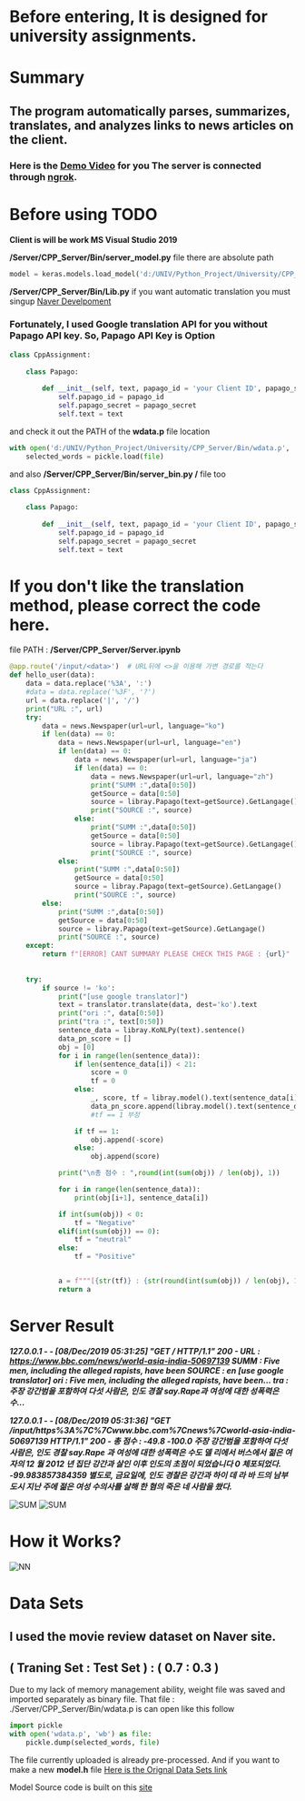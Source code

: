 # **Before entering, It is designed for university assignments.**

# Summary

## The program automatically parses, summarizes, translates, and analyzes links to news articles on the client.
### Here is the [Demo Video](https://www.youtube.com/watch?v=oADv6G2cCwk) for you The server is connected through [ngrok](https://ngrok.com/).

# Before using TODO

**Client is will be work MS Visual Studio 2019**


**/Server/CPP_Server/Bin/server_model.py** file there are absolute path

```python
model = keras.models.load_model('d:/UNIV/Python_Project/University/CPP_Server/Bin/model.h5')
```

**/Server/CPP_Server/Bin/Lib.py** if you want automatic translation you must singup [Naver Develpoment](https://developers.naver.com/main/) 

### **Fortunately, I used Google translation API for you without Papago API key.** So, Papago API Key is Option

```python
class CppAssignment:
    
    class Papago:
        
        def __init__(self, text, papago_id = 'your Client ID', papago_secret = 'your Client Secret'):
            self.papago_id = papago_id
            self.papago_secret = papago_secret
            self.text = text
```

and check it out the PATH of the **wdata.p** file location

```python
with open('d:/UNIV/Python_Project/University/CPP_Server/Bin/wdata.p', 'rb') as file:
    selected_words = pickle.load(file)
```

and also **/Server/CPP_Server/Bin/server_bin.py /** file too

```python
class CppAssignment:
    
    class Papago:
        
        def __init__(self, text, papago_id = 'your Client ID', papago_secret = 'your Client Secret'):
            self.papago_id = papago_id
            self.papago_secret = papago_secret
            self.text = text
```

# If you don't like the translation method, please correct the code here.

file PATH : **/Server/CPP_Server/Server.ipynb**

```python
@app.route('/input/<data>')  # URL뒤에 <>을 이용해 가변 경로를 적는다
def hello_user(data):
    data = data.replace('%3A', ':')
    #data = data.replace('%3F', '?')
    url = data.replace('|', '/')
    print("URL :", url)
    try:
        data = news.Newspaper(url=url, language="ko")
        if len(data) == 0:
            data = news.Newspaper(url=url, language="en")
            if len(data) == 0:
                data = news.Newspaper(url=url, language="ja")
                if len(data) == 0:
                    data = news.Newspaper(url=url, language="zh")
                    print("SUMM :",data[0:50])
                    getSource = data[0:50]
                    source = libray.Papago(text=getSource).GetLangage()
                    print("SOURCE :", source)
                else:
                    print("SUMM :",data[0:50])
                    getSource = data[0:50]
                    source = libray.Papago(text=getSource).GetLangage()
                    print("SOURCE :", source)
            else:
                print("SUMM :",data[0:50])
                getSource = data[0:50]
                source = libray.Papago(text=getSource).GetLangage()
                print("SOURCE :", source)
        else:
            print("SUMM :",data[0:50])
            getSource = data[0:50]
            source = libray.Papago(text=getSource).GetLangage()
            print("SOURCE :", source)
    except:
        return f"[ERROR] CANT SUMMARY PLEASE CHECK THIS PAGE : {url}"
    
    
    try:
        if source != 'ko':
            print("[use google translator]")
            text = translator.translate(data, dest='ko').text
            print("ori :", data[0:50])
            print("tra :", text[0:50])
            sentence_data = libray.KoNLPy(text).sentence()
            data_pn_score = []
            obj = [0]
            for i in range(len(sentence_data)):
                if len(sentence_data[i]) < 21:
                    score = 0
                    tf = 0
                else:
                    _, score, tf = libray.model().text(sentence_data[i])
                    data_pn_score.append(libray.model().text(sentence_data[i])[1:])
                    #tf == 1 부정

                if tf == 1:
                    obj.append(-score)
                else:
                    obj.append(score)

            print("\n총 점수 : ",round(int(sum(obj)) / len(obj), 1))

            for i in range(len(sentence_data)):
                print(obj[i+1], sentence_data[i])

            if int(sum(obj)) < 0:
                tf = "Negative"
            elif(int(sum(obj)) == 0):
                tf = "neutral"
            else:
                tf = "Positive"


            a = f"""[{str(tf)} : {str(round(int(sum(obj)) / len(obj), 1))}] ************** {str(text)}"""
            return a
```

# Server Result
***127.0.0.1 - - [08/Dec/2019 05:31:25] "GET / HTTP/1.1" 200 -
URL : https://www.bbc.com/news/world-asia-india-50697139
SUMM : Five men, including the alleged rapists, have been
SOURCE : en
[use google translator]
ori : Five men, including the alleged rapists, have been...
tra : 주장 강간범을 포함하여 다섯 사람은, 인도 경찰 say.Rape과 여성에 대한 성폭력은 수...***

***127.0.0.1 - - [08/Dec/2019 05:31:36] "GET /input/https%3A%7C%7Cwww.bbc.com%7Cnews%7Cworld-asia-india-50697139 HTTP/1.1" 200 -
총 점수 :  -49.8
-100.0 주장 강간범을 포함하여 다섯 사람은, 인도 경찰 say.Rape 과 여성에 대한 성폭력은 수도 델 리에서 버스에서 젊은 여자의 12 월 2012 년 집단 강간과 살인 이후 인도의 초점이 되었습니다
0 체포되었다.
-99.983857384359 별도로, 금요일에, 인도 경찰은 강간과 하이 데 라 바 드의 남부 도시 지난 주에 젊은 여성 수의사를 살해 한 혐의 죽은 네 사람을 쐈다.***

![SUM](https://github.com/Seungup/NASA/blob/master/2019-11-12-%EC%84%9C%EB%B2%84-%EB%B2%88%EC%97%AD%EA%B8%B0%EB%8A%A5-%EC%8B%9C%ED%98%84.png)
![SUM](https://github.com/Seungup/NASA/blob/master/2019-11-21-%EC%84%9C%EB%B2%84-%EB%B0%8F-%EC%9B%B9-%EA%B5%AC%EB%8F%99%EC%8B%9C%ED%98%84.png)
#
#
# How it Works?

![NN](https://github.com/Seungup/NASA/blob/master/NN.png)

# Data Sets

## I used the movie review dataset on Naver site.

## ( Traning Set : Test Set ) : ( 0.7 : 0.3 )
Due to my lack of memory management ability, weight file was saved and imported separately as binary file.
That file : ./Server/CPP_Server/Bin/wdata.p 
is can open like this follow

```python
import pickle
with open('wdata.p', 'wb') as file:
    pickle.dump(selected_words, file)
```
 The file currently uploaded is already pre-processed. And if you want to make a new **model.h** file 
 [Here is the Orignal Data Sets link](https://github.com/e9t/nsmc/)
 
Model Source code is built on this [site](https://cyc1am3n.github.io/2018/11/10/classifying_korean_movie_review.html)

